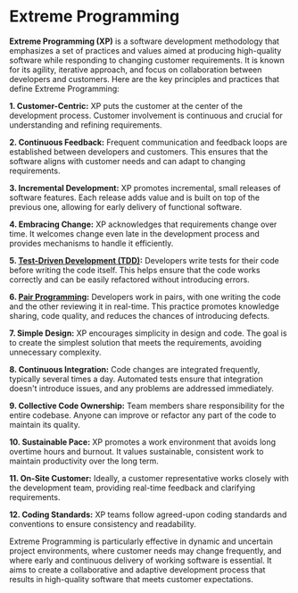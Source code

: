 # Extreme Programming

**Extreme Programming (XP)** is a software development methodology that emphasizes a set of practices and values aimed at producing high-quality software while responding to changing customer requirements. It is known for its agility, iterative approach, and focus on collaboration between developers and customers. Here are the key principles and practices that define Extreme Programming:

**1. Customer-Centric:** XP puts the customer at the center of the development process. Customer involvement is continuous and crucial for understanding and refining requirements.

**2. Continuous Feedback:** Frequent communication and feedback loops are established between developers and customers. This ensures that the software aligns with customer needs and can adapt to changing requirements.

**3. Incremental Development:** XP promotes incremental, small releases of software features. Each release adds value and is built on top of the previous one, allowing for early delivery of functional software.

**4. Embracing Change:** XP acknowledges that requirements change over time. It welcomes change even late in the development process and provides mechanisms to handle it efficiently.

**5. [Test-Driven Development (TDD)](Test%20Driven%20Development.md):** Developers write tests for their code before writing the code itself. This helps ensure that the code works correctly and can be easily refactored without introducing errors.

**6. [Pair Programming](Pair%20Programming.md):** Developers work in pairs, with one writing the code and the other reviewing it in real-time. This practice promotes knowledge sharing, code quality, and reduces the chances of introducing defects.

**7. Simple Design:** XP encourages simplicity in design and code. The goal is to create the simplest solution that meets the requirements, avoiding unnecessary complexity.

**8. Continuous Integration:** Code changes are integrated frequently, typically several times a day. Automated tests ensure that integration doesn't introduce issues, and any problems are addressed immediately.

**9. Collective Code Ownership:** Team members share responsibility for the entire codebase. Anyone can improve or refactor any part of the code to maintain its quality.

**10. Sustainable Pace:** XP promotes a work environment that avoids long overtime hours and burnout. It values sustainable, consistent work to maintain productivity over the long term.

**11. On-Site Customer:** Ideally, a customer representative works closely with the development team, providing real-time feedback and clarifying requirements.

**12. Coding Standards:** XP teams follow agreed-upon coding standards and conventions to ensure consistency and readability.

Extreme Programming is particularly effective in dynamic and uncertain project environments, where customer needs may change frequently, and where early and continuous delivery of working software is essential. It aims to create a collaborative and adaptive development process that results in high-quality software that meets customer expectations.
